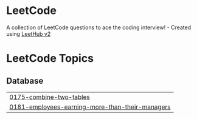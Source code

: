 # LeetCode
A collection of LeetCode questions to ace the coding interview! - Created using [LeetHub v2](https://github.com/arunbhardwaj/LeetHub-2.0)

<!---LeetCode Topics Start-->
# LeetCode Topics
## Database
|  |
| ------- |
| [0175-combine-two-tables](https://github.com/bacpew2108/LeetCode/tree/master/0175-combine-two-tables) |
| [0181-employees-earning-more-than-their-managers](https://github.com/bacpew2108/LeetCode/tree/master/0181-employees-earning-more-than-their-managers) |
<!---LeetCode Topics End-->